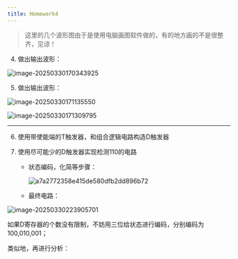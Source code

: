```yaml
---
title: Homework4
---
```


>   这里的几个波形图由于是使用电脑画图软件做的，有的地方画的不是很整齐，见谅！

4.   做出输出波形：

![image-20250330170343925](https://yamapicgo.oss-cn-nanjing.aliyuncs.com/picgoImage/image-20250330170343925.png)





5.   做出输出波形：

![image-20250330171135550](https://yamapicgo.oss-cn-nanjing.aliyuncs.com/picgoImage/image-20250330171135550.png)

![image-20250330171309795](https://yamapicgo.oss-cn-nanjing.aliyuncs.com/picgoImage/image-20250330171309795.png)

---

6.   使用带使能端的T触发器，和组合逻辑电路构造D触发器





9.   使用尽可能少的D触发器实现检测110的电路

     -   状态编码，化简等步骤：

         ![a7a2772358e415de580dfb2dd896b72](https://yamapicgo.oss-cn-nanjing.aliyuncs.com/picgoImage/a7a2772358e415de580dfb2dd896b72.jpg)
     
     -   最终电路：

![image-20250330223905701](https://yamapicgo.oss-cn-nanjing.aliyuncs.com/picgoImage/image-20250330223905701.png)

如果D寄存器的个数没有限制，不妨用三位给状态进行编码，分别编码为100,010,001；

类似地，再进行分析：

